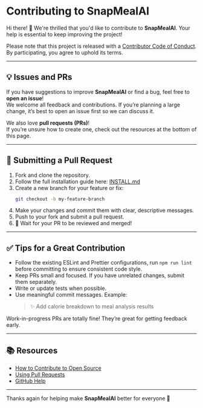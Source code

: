 # Contributing to SnapMealAI

[fork]: /fork
[pr]: /compare
[style]: https://standardjs.com/
[code-of-conduct]: CODE_OF_CONDUCT.md

Hi there! 👋 We're thrilled that you'd like to contribute to **SnapMealAI**. Your help is essential to keep improving the project!

Please note that this project is released with a [Contributor Code of Conduct][code-of-conduct].  
By participating, you agree to uphold its terms.

---

## 💡 Issues and PRs

If you have suggestions to improve **SnapMealAI** or find a bug, feel free to **open an issue**!  
We welcome all feedback and contributions. If you’re planning a large change, it’s best to open an issue first so we can discuss it.

We also love **pull requests (PRs)**!  
If you’re unsure how to create one, check out the resources at the bottom of this page.

---

## 🔧 Submitting a Pull Request

1. Fork and clone the repository.  
2. Follow the full installation guide here: [INSTALL.md](INSTALL.md)
4. Create a new branch for your feature or fix:  
   ```bash
   git checkout -b my-feature-branch
   ```
5. Make your changes and commit them with clear, descriptive messages.  
6. Push to your fork and submit a pull request.  
7. 🎉 Wait for your PR to be reviewed and merged!

---

## ✅ Tips for a Great Contribution

- Follow the existing ESLint and Prettier configurations, run `npm run lint` before committing to ensure consistent code style.
- Keep PRs small and focused. If you have unrelated changes, submit them separately.  
- Write or update tests when possible.  
- Use meaningful commit messages. Example:  
  > ✨ Add calorie breakdown to meal analysis results  

Work-in-progress PRs are totally fine! They’re great for getting feedback early.

---

## 📚 Resources

- [How to Contribute to Open Source](https://opensource.guide/how-to-contribute/)
- [Using Pull Requests](https://help.github.com/articles/about-pull-requests/)
- [GitHub Help](https://help.github.com)

---

Thanks again for helping make **SnapMealAI** better for everyone 💚
